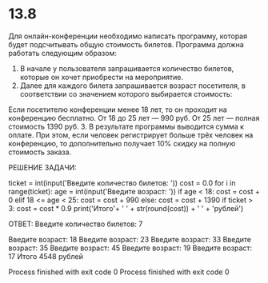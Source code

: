 # 13.8

Для онлайн-конференции необходимо написать программу, которая будет подсчитывать общую стоимость билетов. Программа должна работать следующим образом:

1. В начале у пользователя запрашивается количество билетов, которые он хочет приобрести на мероприятие.
2. Далее для каждого билета запрашивается возраст посетителя, в соответствии со значением которого выбирается стоимость:

Если посетителю конференции менее 18 лет, то он проходит на конференцию бесплатно.
От 18 до 25 лет — 990 руб.
От 25 лет — полная стоимость 1390 руб.
3. В результате программы выводится сумма к оплате. При этом, если человек регистрирует больше трёх человек на конференцию, то дополнительно получает 10% скидку на полную стоимость заказа.

РЕШЕНИЕ ЗАДАЧИ:

ticket = int(input('Введите количество билетов: '))
cost = 0.0
for i in range(ticket):
    age = int(input('Введите возраст: '))
    if age < 18:
        cost = cost + 0
    elif 18 <= age < 25:
        cost = cost + 990
    else: cost = cost + 1390
    if ticket > 3:
        cost = cost * 0.9
print('Итого'+ ' ' + str(round(cost)) + ' ' + 'рублей')

ОТВЕТ:
Введите количество билетов: 7

Введите возраст: 18
Введите возраст: 23
Введите возраст: 33
Введите возраст: 35
Введите возраст: 45
Введите возраст: 19
Введите возраст: 17
Итого 4548 рублей

Process finished with exit code 0
Process finished with exit code 0
